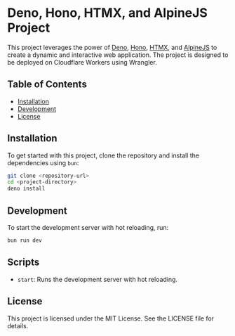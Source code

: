 # Deno, Hono, HTMX, and AlpineJS Project

This project leverages the power of [Deno](https://deno.com/), [Hono](https://hono.dev/), [HTMX](https://htmx.org/), and [AlpineJS](https://alpinejs.dev/) to create a dynamic and interactive web application. The project is designed to be deployed on Cloudflare Workers using Wrangler.

## Table of Contents

- [Installation](#installation)
- [Development](#development)
- [License](#license)

## Installation

To get started with this project, clone the repository and install the dependencies using `bun`:

```bash
git clone <repository-url>
cd <project-directory>
deno install
```

## Development

To start the development server with hot reloading, run:

```bash
bun run dev
```

## Scripts

- `start`: Runs the development server with hot reloading.

## License

This project is licensed under the MIT License. See the LICENSE file for details.
